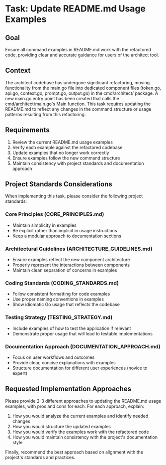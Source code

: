 # Task: Update README.md Usage Examples

## Goal
Ensure all command examples in README.md work with the refactored code, providing clear and accurate guidance for users of the architect tool.

## Context
The architect codebase has undergone significant refactoring, moving functionality from the main.go file into dedicated component files (token.go, api.go, context.go, prompt.go, output.go) in the cmd/architect/ package. A new main.go entry point has been created that calls the cmd/architect/main.go's Main function. This task requires updating the README.md to reflect any changes in the command structure or usage patterns resulting from this refactoring.

## Requirements
1. Review the current README.md usage examples
2. Verify each example against the refactored codebase
3. Update examples that no longer work correctly
4. Ensure examples follow the new command structure
5. Maintain consistency with project standards and documentation approach

## Project Standards Considerations
When implementing this task, please consider the following project standards:

### Core Principles (CORE_PRINCIPLES.md)
- Maintain simplicity in examples
- Be explicit rather than implicit in usage instructions
- Keep a modular approach to documentation sections

### Architectural Guidelines (ARCHITECTURE_GUIDELINES.md)
- Ensure examples reflect the new component architecture
- Properly represent the interactions between components
- Maintain clean separation of concerns in examples

### Coding Standards (CODING_STANDARDS.md)
- Follow consistent formatting for code examples
- Use proper naming conventions in examples
- Show idiomatic Go usage that reflects the codebase

### Testing Strategy (TESTING_STRATEGY.md)
- Include examples of how to test the application if relevant
- Demonstrate proper usage that will lead to testable implementations

### Documentation Approach (DOCUMENTATION_APPROACH.md)
- Focus on user workflows and outcomes
- Provide clear, concise explanations with examples
- Structure documentation for different user experiences (novice to expert)

## Requested Implementation Approaches
Please provide 2-3 different approaches to updating the README.md usage examples, with pros and cons for each. For each approach, explain:

1. How you would analyze the current examples and identify needed changes
2. How you would structure the updated examples
3. How you would verify the examples work with the refactored code
4. How you would maintain consistency with the project's documentation style

Finally, recommend the best approach based on alignment with the project's standards and practices.